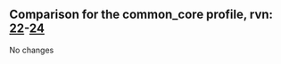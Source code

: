 ## Comparison for the common_core profile, rvn: [22](https://github.com/PRO100KatYT/FortniteProfileRevisions/tree/main/profiles/common_core/22%20common_core.json)-[24](https://github.com/PRO100KatYT/FortniteProfileRevisions/tree/main/profiles/common_core/24%20common_core.json)

No changes

